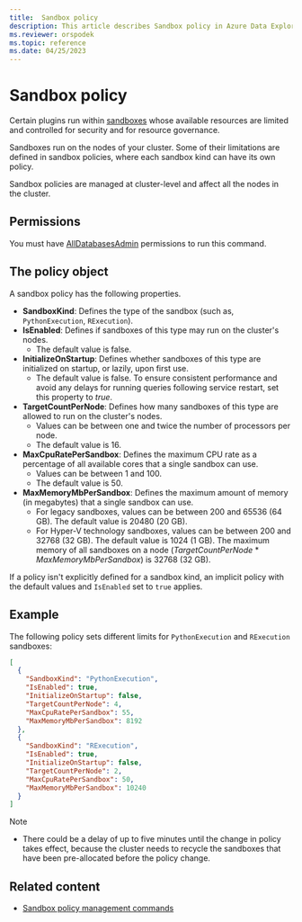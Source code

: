 ```yaml
---
title:  Sandbox policy
description: This article describes Sandbox policy in Azure Data Explorer.
ms.reviewer: orspodek
ms.topic: reference
ms.date: 04/25/2023
---
```

# Sandbox policy

Certain plugins run within [sandboxes](../concepts/sandboxes.md) whose available resources are limited and controlled for security and for resource governance.

Sandboxes run on the nodes of your cluster. Some of their limitations are defined in sandbox policies, where each sandbox kind can have its own policy.

Sandbox policies are managed at cluster-level and affect all the nodes in the cluster.

## Permissions

You must have [AllDatabasesAdmin](../management/access-control/role-based-access-control.md) permissions to run this command.

## The policy object

A sandbox policy has the following properties.

* **SandboxKind**: Defines the type of the sandbox (such as, `PythonExecution`, `RExecution`).
* **IsEnabled**: Defines if sandboxes of this type may run on the cluster's nodes.
  * The default value is false.
* **InitializeOnStartup**: Defines whether sandboxes of this type are initialized on startup, or lazily, upon first use.
  * The default value is false. To ensure consistent performance and avoid any delays for running queries following service restart, set this property to *true*.
* **TargetCountPerNode**: Defines how many sandboxes of this type are allowed to run on the cluster's nodes.
  * Values can be between one and twice the number of processors per node.
  * The default value is 16.
* **MaxCpuRatePerSandbox**: Defines the maximum CPU rate as a percentage of all available cores that a single sandbox can use.
  * Values can be between 1 and 100.
  * The default value is 50.
* **MaxMemoryMbPerSandbox**: Defines the maximum amount of memory (in megabytes) that a single sandbox can use.
  * For legacy sandboxes, values can be between 200 and 65536 (64 GB). The default value is 20480 (20 GB).
  * For Hyper-V technology sandboxes, values can be between 200 and 32768 (32 GB). The default value is 1024 (1 GB). The maximum memory of all sandboxes on a node (*TargetCountPerNode* \* *MaxMemoryMbPerSandbox*) is 32768 (32 GB).

If a policy isn't explicitly defined for a sandbox kind, an implicit policy with the default values and `IsEnabled` set to `true` applies.

## Example

The following policy sets different limits for `PythonExecution` and `RExecution` sandboxes:

```json
[
  {
    "SandboxKind": "PythonExecution",
    "IsEnabled": true,
    "InitializeOnStartup": false,
    "TargetCountPerNode": 4,
    "MaxCpuRatePerSandbox": 55,
    "MaxMemoryMbPerSandbox": 8192
  },
  {
    "SandboxKind": "RExecution",
    "IsEnabled": true,
    "InitializeOnStartup": false,
    "TargetCountPerNode": 2,
    "MaxCpuRatePerSandbox": 50,
    "MaxMemoryMbPerSandbox": 10240
  }
]
```

> [!NOTE]
> * There could be a delay of up to five minutes until the change in policy takes effect, because the cluster needs to recycle the sandboxes that have been pre-allocated before the policy change.

## Related content


* [Sandbox policy management commands](./show-cluster-sandbox-policy-command.md)
